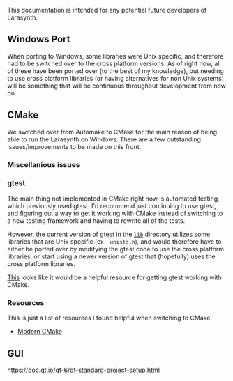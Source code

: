 This documentation is intended for any potential future developers of Larasynth.

## Windows Port

When porting to Windows, some libraries were Unix specific, and therefore had to be switched over to the cross platform versions. As of right now, all of these have been ported over (to the best of my knowledge), but needing to use cross platform libraries (or having alternatives for non Unix systems) will be something that will be continuous throughout development from now on.

## CMake

We switched over from Automake to CMake for the main reason of being able to run the Larasynth on Windows. There are a few outstanding issues/improvements to be made on this front.

### Miscellanious issues



### gtest

The main thing not implemented in CMake right now is automated testing, which previously used gtest. I'd recommend just continuing to use gtest, and figuring out a way to get it working with CMake instead of switching to a new testing framework and having to rewrite all of the tests.

However, the current version of gtest in the [`lib`](lib/) directory utilizes some libraries that are Unix specific (ex - `unistd.h`), and would therefore have to either be ported over by modifying the gtest code to use the cross platform libraries, or start using a newer version of gtest that (hopefully) uses the cross platform libraries.

[This](https://cliutils.gitlab.io/modern-cmake/chapters/testing/googletest.html) looks like it would be a helpful resource for getting gtest working with CMake. 

### Resources

This is just a list of resources I found helpful when switching to CMake.

- [Modern CMake](https://cliutils.gitlab.io/modern-cmake/)

## GUI
https://doc.qt.io/qt-6/qt-standard-project-setup.html